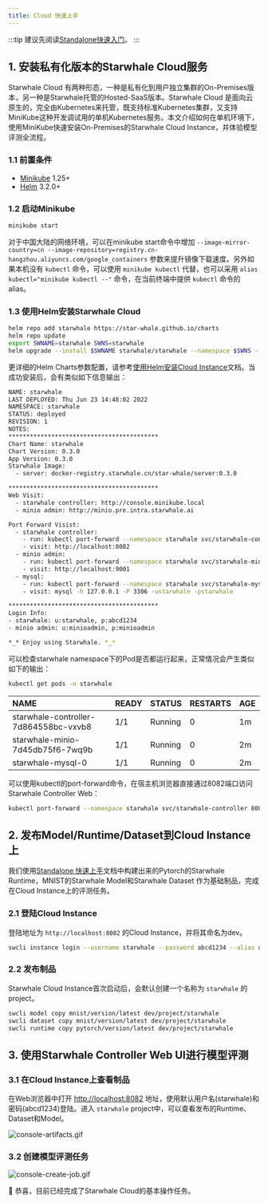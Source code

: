 ```yaml
---
title: Cloud 快速上手
---
```


:::tip
建议先阅读[Standalone快速入门](standalone.md)。
:::

## 1. 安装私有化版本的Starwhale Cloud服务

Starwhale Cloud 有两种形态，一种是私有化到用户独立集群的On-Premises版本，另一种是Starwhale托管的Hosted-SaaS版本。Starwhale Cloud 是面向云原生的，完全由Kubernetes来托管，既支持标准Kubernetes集群，又支持MiniKube这种开发调试用的单机Kubernetes服务。本文介绍如何在单机环境下，使用MiniKube快速安装On-Premises的Starwhale Cloud Instance，并体验模型评测全流程。

### 1.1 前置条件

- [Minikube](https://minikube.sigs.k8s.io/docs/start/) 1.25+
- [Helm](https://helm.sh/docs/intro/install/) 3.2.0+

### 1.2 启动Minikube

```bash
minikube start
```

对于中国大陆的网络环境，可以在minikube start命令中增加 `--image-mirror-country=cn --image-repository=registry.cn-hangzhou.aliyuncs.com/google_containers` 参数来提升镜像下载速度。另外如果本机没有 `kubectl` 命令，可以使用 `minikube kubectl` 代替，也可以采用 `alias kubectl="minikube kubectl --"` 命令，在当前终端中提供 `kubectl` 命令的alias。

### 1.3 使用Helm安装Starwhale Cloud

```bash
helm repo add starwhale https://star-whale.github.io/charts
helm repo update
export SWNAME=starwhale SWNS=starwhale
helm upgrade --install $SWNAME starwhale/starwhale --namespace $SWNS --create-namespace --set minikube.enabled=true --set mysql.primary.persistence.storageClass=$SWNAME-mysql --set minio.persistence.storageClass=$SWNAME-minio --set image.registry=docker-registry.starwhale.cn --set minio.global.imageRegistry=docker-registry.starwhale.cn --set mysql.global.imageRegistry=docker-registry.starwhale.cn
```

更详细的Helm Charts参数配置，请参考[使用Helm安装Cloud Instance](../guides/install/helm-charts.md)文档。当成功安装后，会有类似如下信息输出：

```bash
NAME: starwhale
LAST DEPLOYED: Thu Jun 23 14:48:02 2022
NAMESPACE: starwhale
STATUS: deployed
REVISION: 1
NOTES:
******************************************
Chart Name: starwhale
Chart Version: 0.3.0
App Version: 0.3.0
Starwhale Image:
  - server: docker-registry.starwhale.cn/star-whale/server:0.3.0

******************************************
Web Visit:
  - starwhale controller: http://console.minikube.local
  - minio admin: http://minio.pre.intra.starwhale.ai

Port Forward Visist:
  - starwhale controller:
    - run: kubectl port-forward --namespace starwhale svc/starwhale-controller 8082:8082
    - visit: http://localhost:8082
  - minio admin:
    - run: kubectl port-forward --namespace starwhale svc/starwhale-minio 9001:9001
    - visit: http://localhost:9001
  - mysql:
    - run: kubectl port-forward --namespace starwhale svc/starwhale-mysql 3306:3306
    - visit: mysql -h 127.0.0.1 -P 3306 -ustarwhale -pstarwhale

******************************************
Login Info:
- starwhale: u:starwhale, p:abcd1234
- minio admin: u:minioadmin, p:minioadmin

*_* Enjoy using Starwhale. *_*
```

可以检查starwhale namespace下的Pod是否都运行起来，正常情况会产生类似如下的输出：

```bash
kubectl get pods -n starwhale
```

| NAME | READY | STATUS | RESTARTS | AGE |
|:-----|-------|--------|----------|-----|
|starwhale-controller-7d864558bc-vxvb8|1/1|Running|0|1m
|starwhale-minio-7d45db75f6-7wq9b|1/1|Running|0|2m
|starwhale-mysql-0|1/1|Running|0|2m

可以使用kubectl的port-forward命令，在宿主机浏览器直接通过8082端口访问Starwhale Controller Web：

```bash
kubectl port-forward --namespace starwhale svc/starwhale-controller 8082:8082
```

## 2. 发布Model/Runtime/Dataset到Cloud Instance上

我们使用[Standalone 快速上手](standalone.md)文档中构建出来的Pytorch的Starwhale Runtime，MNIST的Starwhale Model和Starwhale Dataset 作为基础制品，完成在Cloud Instance上的评测任务。

### 2.1 登陆Cloud Instance

登陆地址为 `http://localhost:8082` 的Cloud Instance，并将其命名为dev。

```bash
swcli instance login --username starwhale --password abcd1234 --alias dev http://localhost:8082
```

### 2.2 发布制品

Starwhale Cloud Instance首次启动后，会默认创建一个名称为 `starwhale` 的project。

```bash
swcli model copy mnist/version/latest dev/project/starwhale
swcli dataset copy mnist/version/latest dev/project/starwhale
swcli runtime copy pytorch/version/latest dev/project/starwhale
```

## 3. 使用Starwhale Controller Web UI进行模型评测

### 3.1 在Cloud Instance上查看制品

在Web浏览器中打开 [http://localhost:8082](http://localhost:8082) 地址，使用默认用户名(starwhale)和密码(abcd1234)登陆。进入 `starwhale` project中，可以查看发布的Runtime、Dataset和Model。

![console-artifacts.gif](../img/console-artifacts.gif)

### 3.2 创建模型评测任务

![console-create-job.gif](../img/console-create-job.gif)

👏 恭喜，目前已经完成了Starwhale Cloud的基本操作任务。
